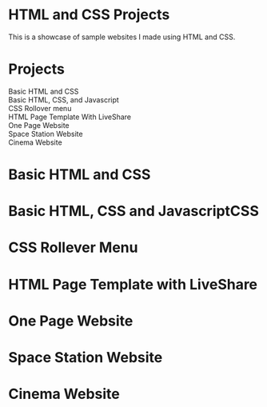# HTML and CSS Projects

This is a showcase of sample websites I made using HTML and CSS.

# Projects
Basic HTML and CSS<br>
Basic HTML, CSS, and Javascript<br>
CSS Rollover menu<br>
HTML Page Template With LiveShare<br>
One Page Website<br>
Space Station Website<br>
Cinema Website<br>

<h1>Basic HTML and CSS</h1>
<h1>Basic HTML, CSS and JavascriptCSS</h1>
<h1>CSS Rollever Menu</h1>
<h1>HTML Page Template with LiveShare</h1>
<h1>One Page Website</h1>
<h1>Space Station Website</h1>
<h1>Cinema Website</h1>
